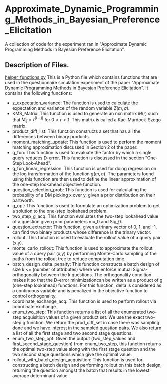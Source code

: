 # Approximate_Dynamic_Programming_Methods_in_Bayesian_Preference_Elicitation
 
A collection of code for the experiment ran in "Approximate Dynamic Programming Methods in Bayesian Preference Elicitation".

**Description of Files.** <br />
------

<ins>helper_functions.py</ins>
This is a Python file which contains functions that are used in the questionnaire simulation experiment of the paper "Approximate Dynamic Programming Methods in Bayesian Preference Elicitation". It contains the following functions:
* z_expectation_variance: The function is used to calculate the expectation and variance of the random variable $Z(m,\sigma)$.
* KMS_Matrix: This function is used to generate an nxn matrix $M(r)$ such that $M_{ij} = r^{|i-j|}$ for $0<r<1$. This matrix is called a Kac-Murdock-Szego matrix.
* product_diff_list: This function constructs a set that has all the differences between binary products.
* moment_matching_update: This function is used to perform the moment matching approximation discussed in Section 2 of the paper.
* g_fun: This function is used to evaluate the factor by which a single query reduces D-error. This function is discussed in the section "One-Step Look-Ahead". 
* g_fun_linear_regression: This function is used for doing regression on the log transformation of the function $g(m,\sigma)$. The parameters found using this function are then used to define the linear approximation of the one-step lookahead objective function.
* question_selection_prob: This function is used for calculating the probability of a DM picking x over y, given a prior distribution on their partworth.
* g_opt: This function is used to formulate an optimization problem to get a solution to the one-step lookahead problem.
* two_step_g_acq: This function evaluates the two-step lookahead value of a question given prior parameters mu_0 and Sig_0.
* question_extractor: This function, given a trinary vector of 0, 1, and -1, can find two binary products whose difference is the trinary vector.
* rollout: This function is used to evaluate the rollout value of a query pair (x,y).
* monte_carlo_rollout: This function is used to approximate the rollout value of a query pair (x,y) by performing Monte-Carlo sampling of the paths from the rollout tree to reduce computation time.
* batch_design_delta_penalty: This function constructs a batch design of size k <= (number of attributes) where we enforce mutual Sigma-orthogonality between the k questions. The orthogonality condition makes it so that the D-error minimizationcan be written as a product of g (one-step lookahead) functions. For this function, delta is considered as a continuous variable and is penalized in the objective function to control orthogonality.
* coordinate_exchange_acq: This function is used to perform rollout via coordinate exchange.
* enum_two_step: This function returns a list of all the enumerated two-step acquisition values of a given product set. We use the exact two-step g function. We return the prod_diff_set in case there was sampling done and we have interest in the sampled question pairs. We also return a list of all the first stage and two second stage questions.
* enum_two_step_opt: Given the output (two_step_values and first_second_stage_question) from enum_two_step, this function returns the optimal two-step value along with the first stage question and the two second stage questions which give the optimal value.
* rollout_with_batch_design_acquisition: This function is used for constructing a batch design and performing rollout on this batch design, returning the question amongst the batch that results in the lowest average determinant value.


